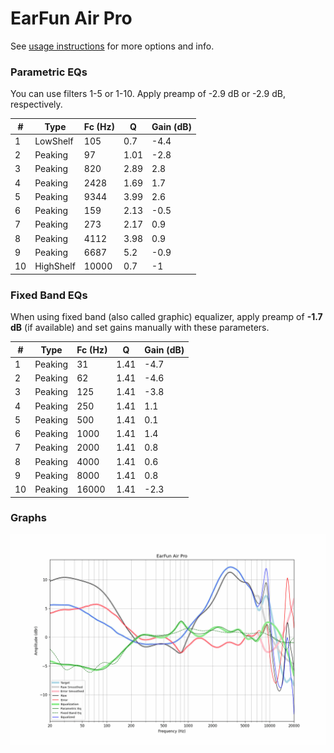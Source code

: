 # EarFun Air Pro
See [usage instructions](https://github.com/jaakkopasanen/AutoEq#usage) for more options and info.

### Parametric EQs
You can use filters 1-5 or 1-10. Apply preamp of -2.9 dB or -2.9 dB, respectively.

|   # | Type      |   Fc (Hz) |    Q |   Gain (dB) |
|-----|-----------|-----------|------|-------------|
|   1 | LowShelf  |       105 | 0.7  |        -4.4 |
|   2 | Peaking   |        97 | 1.01 |        -2.8 |
|   3 | Peaking   |       820 | 2.89 |         2.8 |
|   4 | Peaking   |      2428 | 1.69 |         1.7 |
|   5 | Peaking   |      9344 | 3.99 |         2.6 |
|   6 | Peaking   |       159 | 2.13 |        -0.5 |
|   7 | Peaking   |       273 | 2.17 |         0.9 |
|   8 | Peaking   |      4112 | 3.98 |         0.9 |
|   9 | Peaking   |      6687 | 5.2  |        -0.9 |
|  10 | HighShelf |     10000 | 0.7  |        -1   |

### Fixed Band EQs
When using fixed band (also called graphic) equalizer, apply preamp of **-1.7 dB** (if available) and set gains manually with these parameters.

|   # | Type    |   Fc (Hz) |    Q |   Gain (dB) |
|-----|---------|-----------|------|-------------|
|   1 | Peaking |        31 | 1.41 |        -4.7 |
|   2 | Peaking |        62 | 1.41 |        -4.6 |
|   3 | Peaking |       125 | 1.41 |        -3.8 |
|   4 | Peaking |       250 | 1.41 |         1.1 |
|   5 | Peaking |       500 | 1.41 |         0.1 |
|   6 | Peaking |      1000 | 1.41 |         1.4 |
|   7 | Peaking |      2000 | 1.41 |         0.8 |
|   8 | Peaking |      4000 | 1.41 |         0.6 |
|   9 | Peaking |      8000 | 1.41 |         0.8 |
|  10 | Peaking |     16000 | 1.41 |        -2.3 |

### Graphs
![](./EarFun%20Air%20Pro.png)
